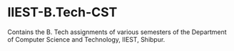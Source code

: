 # IIEST-B.Tech-CST
Contains the B. Tech assignments of various semesters of the Department of Computer Science and Technology, IIEST, Shibpur.
